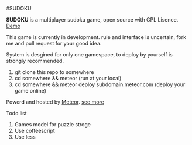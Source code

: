 #SUDOKU

**SUDOKU** is a multiplayer sudoku game, open source with GPL Lisence. [Demo](http://sudoku.meteor.com)

This game is currently in development. rule and interface is uncertain, fork me and pull request for your good idea.

System is desgined for only one gamespace, to deploy by yourself is strongly recommended.

1. git clone this repo to somewhere
2. cd somewhere && meteor (run at your local)
3. cd somewhere && meteor deploy subdomain.meteor.com (deploy your game online)

Powerd and hosted by [Meteor](http://www.meteor.com). [see more](https://github.com/meteor/meteor)

Todo list
1. Games model for puzzle stroge
2. Use coffeescript
3. Use less
